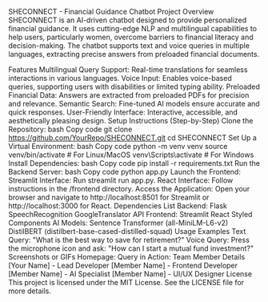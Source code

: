 SHECONNECT - Financial Guidance Chatbot
Project Overview
SHECONNECT is an AI-driven chatbot designed to provide personalized financial guidance. It uses cutting-edge NLP and multilingual capabilities to help users, particularly women, overcome barriers to financial literacy and decision-making. The chatbot supports text and voice queries in multiple languages, extracting precise answers from preloaded financial documents.

Features
Multilingual Query Support: Real-time translations for seamless interactions in various languages.
Voice Input: Enables voice-based queries, supporting users with disabilities or limited typing ability.
Preloaded Financial Data: Answers are extracted from preloaded PDFs for precision and relevance.
Semantic Search: Fine-tuned AI models ensure accurate and quick responses.
User-Friendly Interface: Interactive, accessible, and aesthetically pleasing design.
Setup Instructions (Step-by-Step)
Clone the Repository:
bash
Copy code
git clone https://github.com/YourRepo/SHECONNECT.git
cd SHECONNECT
Set Up a Virtual Environment:
bash
Copy code
python -m venv venv
source venv/bin/activate  # For Linux/MacOS
venv\Scripts\activate     # For Windows
Install Dependencies:
bash
Copy code
pip install -r requirements.txt
Run the Backend Server:
bash
Copy code
python app.py
Launch the Frontend:
Streamlit Interface: Run streamlit run app.py.
React Interface: Follow instructions in the /frontend directory.
Access the Application: Open your browser and navigate to http://localhost:8501 for Streamlit or http://localhost:3000 for React.
Dependencies List
Backend:
Flask
SpeechRecognition
GoogleTranslator API
Frontend:
Streamlit
React
Styled Components
AI Models:
Sentence Transformer (all-MiniLM-L6-v2)
DistilBERT (distilbert-base-cased-distilled-squad)
Usage Examples
Text Query:
"What is the best way to save for retirement?"
Voice Query:
Press the microphone icon and ask: "How can I start a mutual fund investment?"
Screenshots or GIFs
Homepage:
Query in Action:
Team Member Details
[Your Name] - Lead Developer
[Member Name] - Frontend Developer
[Member Name] - AI Specialist
[Member Name] - UI/UX Designer
License
This project is licensed under the MIT License. See the LICENSE file for more details.
